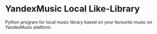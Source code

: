 # YandexMusic Local Like-Library
Python program for local music library based on your favourite music on YandexMusic platform. 
